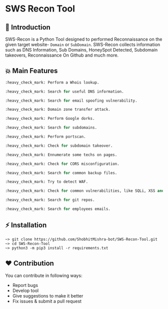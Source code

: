 # SWS Recon Tool	

##  📌 Introduction
SWS-Recon is a Python Tool designed to performed Reconnaissance on the given target website- `Domain` or `SubDomain`. SWS-Recon collects information such as DNS Information, Sub Domains, HoneySpot Detected, Subdomain takeovers, Reconnaissance On Github and much more.

## 💥 Main Features
```python
:heavy_check_mark: Perform a Whois lookup.

:heavy_check_mark: Search for useful DNS information.

:heavy_check_mark: Search for email spoofing vulnerability.

:heavy_check_mark: Domain zone transfer attack.

:heavy_check_mark: Perform Google dorks.

:heavy_check_mark: Search for subdomains.

:heavy_check_mark: Perform portscan.

:heavy_check_mark: Check for subdomain takeover.

:heavy_check_mark: Ennumerate some techs on pages.

:heavy_check_mark: Check for CORS misconfiguration.

:heavy_check_mark: Search for common backup files.

:heavy_check_mark: Try to detect WAF.

:heavy_check_mark: Check for common vulnerabilities, like SQLi, XSS and Open Redirect.

:heavy_check_mark: Search for git repos.

:heavy_check_mark: Search for employees emails.
```
## ⚡ Installation
```
~> git clone https://github.com/ShobhitMishra-bot/SWS-Recon-Tool.git
~> cd SWS-Recon-Tool
~> python3 -m pip3 install -r requirements.txt
```
## ❤️ Contribution
You can contribute in following ways:

- Report bugs
- Develop tool
- Give suggestions to make it better
- Fix issues & submit a pull request
